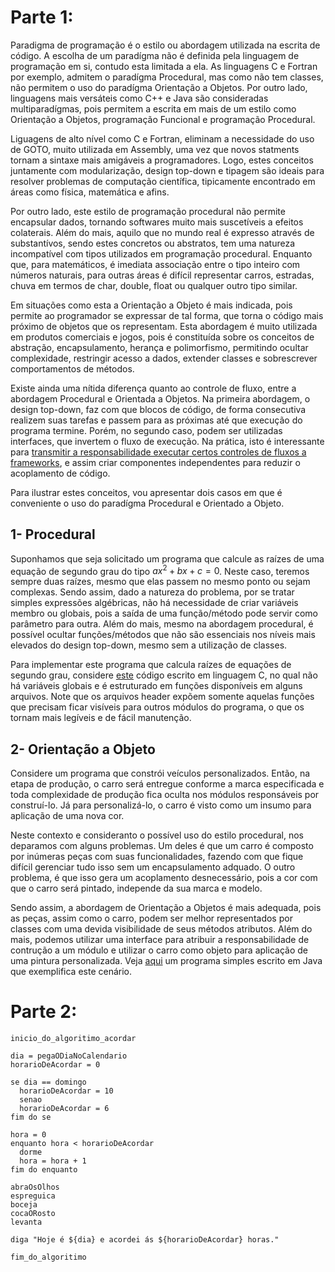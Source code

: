 # Parte 1:

Paradigma de programação é o estilo ou abordagem utilizada na escrita de código. A escolha de um paradígma não é definida pela linguagem de programação em si, contudo esta limitada a ela. As linguagens C e Fortran por exemplo, admitem o paradígma Procedural, mas como não tem classes, não permitem o uso do paradígma Orientação a Objetos. Por outro lado, linguagens mais versáteis como C++ e Java são consideradas multiparadígmas, pois permitem a escrita em mais de um estilo como Orientação a Objetos, programação Funcional e programação Procedural.

Liguagens de alto nível como C e Fortran, eliminam a necessidade do uso de GOTO, muito utilizada em Assembly, uma vez que novos statments tornam a sintaxe mais amigáveis a programadores. Logo, estes conceitos juntamente com modularização, design top-down e tipagem são ideais para resolver problemas de computação científica, tipicamente encontrado em áreas como física, matemática e afins. 

Por outro lado, este estilo de programação procedural não permite encapsular dados, tornando softwares muito mais suscetíveis a efeitos colaterais. Além do mais, aquilo que no mundo real é expresso através de substantívos, sendo estes concretos ou abstratos, tem uma natureza incompatível com tipos utilizados em programação procedural. Enquanto que, para matemáticos, é imediata associação entre o tipo inteiro com números naturais, para outras áreas é difícil representar carros, estradas, chuva em termos de char, double, float ou qualquer outro tipo similar. 

Em situações como esta a Orientação a Objeto é mais indicada, pois permite ao programador se expressar de tal forma, que torna o código mais próximo de objetos que os representam. Esta abordagem é muito utilizada em produtos comerciais e jogos, pois é constituída sobre os conceitos de abstração, encapsulamento, herança e polimorfismo, permitindo ocultar complexidade, restringir acesso a dados, extender classes e sobrescrever comportamentos de métodos.

Existe ainda uma nítida diferença quanto ao controle de fluxo, entre a abordagem Procedural e Orientada a Objetos. Na primeira abordagem, o design top-down, faz com que blocos de código, de forma consecutiva realizem suas tarefas e passem para as próximas até que execução do programa termine. Porém, no segundo caso, podem ser utilizadas interfaces, que invertem o fluxo de execução. Na prática, isto é interessante para [transmitir a responsabilidade executar certos controles de fluxos a frameworks](https://en.wikipedia.org/wiki/Dependency_injection), e assim criar componentes independentes para reduzir o acoplamento de código.

Para ilustrar estes conceitos, vou apresentar dois casos em que é conveniente o uso do paradígma Procedural e Orientado a Objeto. 

## 1- Procedural
Suponhamos que seja solicitado um programa que calcule as raízes de uma equação de segundo grau do tipo $ax^2 + bx + c = 0$. Neste caso, teremos sempre duas raízes, mesmo que elas passem no mesmo ponto ou sejam complexas. Sendo assim, dado a natureza do problema, por se tratar simples expressões algébricas, não há necessidade de criar variáveis membro ou globais, pois a saída de uma função/método pode servir como parâmetro para outra. Além do mais, mesmo na abordagem procedural, é possível ocultar funções/métodos que não são essenciais nos níveis mais elevados do design top-down, mesmo sem a utilização de classes. 

Para implementar este programa que calcula raízes de equações de segundo grau, considere [este](https://github.com/EBAC-aluno/modulo6/tree/main/C) código escrito em linguagem C, no qual não há variáveis globais e é estruturado em funções disponíveis em alguns arquivos. Note que os arquivos header expõem somente aquelas funções que precisam ficar visíveis para outros módulos do programa, o que os tornam mais legíveis e de fácil manutenção.

## 2- Orientação a Objeto

Considere um programa que constrói veículos personalizados. Então, na etapa de produção, o carro será entregue conforme a marca especificada e toda complexidade de produção fica oculta nos módulos responsáveis por construí-lo. Já para personalizá-lo, o carro é visto como um insumo para aplicação de uma nova cor.

Neste contexto e consideranto o possível uso do estilo procedural, nos deparamos com alguns problemas. Um deles é que um carro é composto por inúmeras peças com suas funcionalidades, fazendo com que fique difícil gerenciar tudo isso sem um encapsulamento adquado. O outro problema, é que isso gera um acoplamento desnecessário, pois a cor com que o carro será pintado, independe da sua marca e modelo. 

Sendo assim, a abordagem de Orientação a Objetos é mais adequada, pois as peças, assim como o carro, podem ser melhor representados por classes com uma devida visibilidade de seus métodos atributos. Além do mais, podemos utilizar uma interface para atribuir a responsabilidade de contrução a um módulo e utilizar o carro como objeto para aplicação de uma pintura personalizada. Veja [aqui](https://github.com/EBAC-aluno/modulo6/tree/main/Java) um programa simples escrito em Java que exemplifica este cenário.

# Parte 2:
```
inicio_do_algoritimo_acordar

dia = pegaODiaNoCalendario
horarioDeAcordar = 0

se dia == domingo 
  horarioDeAcordar = 10
  senao
  horarioDeAcordar = 6
fim do se

hora = 0
enquanto hora < horarioDeAcordar
  dorme
  hora = hora + 1
fim do enquanto

abraOsOlhos
espreguica 
boceja
cocaORosto
levanta

diga "Hoje é ${dia} e acordei ás ${horarioDeAcordar} horas."

fim_do_algoritimo
